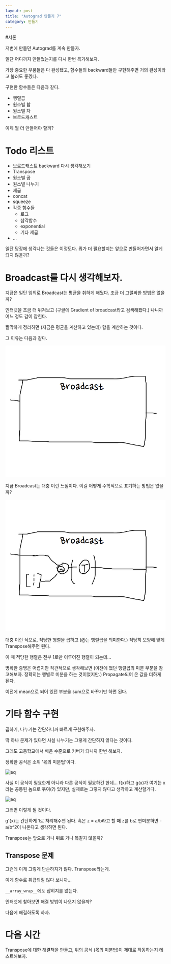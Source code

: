 ```yaml
---
layout: post
title: "Autograd 만들기 7"
category: 만들기
---
```


#서론

저번에 만들던 Autograd를 계속 만들자.

일단 어디까지 만들었는지를 다시 한번 복기해보자.

가장 중요한 부품들은 다 완성됐고, 함수들의 backward들만 구현해주면 거의 완성이라고 불러도 좋겠다.

구현한 함수들은 다음과 같다.

* 행렬곱
* 원소별 합
* 원소별 차
* 브로드캐스트

이제 뭘 더 만들어야 할까?

# Todo 리스트

* 브로드캐스트 backward 다시 생각해보기
* Transpose
* 원소별 곱
* 원소별 나누기
* 제곱
* concat
* squeeze
* 각종 함수들
  * 로그
  * 삼각함수
  * exponential
  * 기타 제곱
* ...

일단 당장에 생각나는 것들은 이정도다. 뭐가 더 필요할지는 앞으로 만들어가면서 알게 되지 않을까?

# Broadcast를 다시 생각해보자.

지금은 일단 임의로 Broadcast는 평균을 취하게 해뒀다. 조금 더 그럴싸한 방법은 없을까?

인터넷을 조금 더 뒤져보고 (구글에 Gradient of broadcast라고 검색해봤다.) 나니까 어느 정도 감이 잡힌다.

짤막하게 정리하면 (지금은 평균을 계산하고 있는데) 합을 계산하는 것이다.

그 이유는 다음과 같다.

![broadcast-grad1](/images/broadcast_grad1.png)

지금 Broadcast는 대충 이런 느낌이다. 이걸 어떻게 수학적으로 표기하는 방법은 없을까?

![broadcast-grad2](/images/broadcast_grad2.png)

대충 이런 식으로, 적당한 행렬을 곱하고 (@는 행렬곱을 의미한다.) 적당히 모양에 맞게 Transpose해주면 된다.

이 때 적당한 행렬은 전부 1로만 이루어진 행렬이 되는데...

명확한 증명은 어렵지만 직관적으로 생각해보면 (이전에 했던 행렬곱의 미분 부분을 참고해보자. 정확히는 행별로 미분을 하는 것이었지만.) Propagate되어 온 값을 더하게 된다.

이전에 mean으로 되어 있던 부분을 sum으로 바꾸기만 하면 된다.

# 기타 함수 구현

곱하기, 나누기는 간단하니까 빠르게 구현해주자.

딱 하나 문제가 있다면 사실 나누기는 그렇게 간단하지 않다는 것이다.

그래도 고등학교에서 배운 수준으로 커버가 되니까 한번 해보자.

정확한 공식은 소위 '몫의 미분법'이다.

![eq](https://latex.codecogs.com/svg.image?%5C%7B%5Cfrac%20%7Bf(x)%7D%7Bg(x)%7D%5C%7D'%20=%20%5Cfrac%7Bf'(x)g(x)-f(x)g'(x)%7D%7B%5C%7Bg(x)%5C%7D%5E2%7D)

사실 이 공식이 필요한게 아니라 다른 공식이 필요하긴 한데... f(x)하고 g(x)가 여기는 x라는 공통된 놈으로 묶여(?) 있지만, 실제로는 그렇지 않다고 생각하고 계산할거다.

![eq](https://latex.codecogs.com/svg.image?%5C%7B%5Cfrac%20%7B1%7D%7Bg(x)%7D%5C%7D'=-%5Cfrac%7Bg'(x)%7D%7B%5C%7Bg(x)%5C%7D%5E2%7D)

그러면 이렇게 될 것이다.

g'(x)는 간단하게 1로 처리해주면 된다. 혹은 z = a/b라고 할 때 z를 b로 편미분하면 -a/b^2이 나온다고 생각하면 된다.

Transpose는 앞으로 가나 뒤로 가나 똑같지 않을까?

## Transpose 문제

그런데 이게 그렇게 단순하지가 않다. Transpose라는게.

이게 함수로 취급되질 않다 보니까...

`__array_wrap__`에도 잡히지를 않는다.

인터넷에 찾아보면 해결 방법이 나오지 않을까?

다음에 해결하도록 하자.

# 다음 시간

Transpose에 대한 해결책을 만들고, 위의 공식 (몫의 미분법)이 제대로 작동하는지 테스트해보자.
